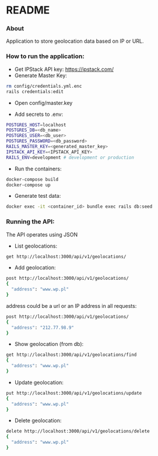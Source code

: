 # README

### About
Application to store geolocation data based on IP or URL.

### How to run the application:
* Get IPStack API key: https://ipstack.com/
* Generate Master Key:
```bash
rm config/credentials.yml.enc
rails credentials:edit
```
* Open config/master.key

* Add secrets to .env:
```bash
POSTGRES_HOST=localhost
POSTGRES_DB=<db_name>
POSTGRES_USER=<db_user>
POSTGRES_PASSWORD=<db_password>
RAILS_MASTER_KEY=<generated_master_key>
IPSTACK_API_KEY=<IPSTACK_API_KEY>
RAILS_ENV=development # development or production
```
* Run the containers:
```bash
docker-compose build
docker-compose up
```

* Generate test data:
```bash
docker exec -it <container_id> bundle exec rails db:seed
```

### Running the API:
The API operates using JSON

* List geolocations:
```bash
get http://localhost:3000/api/v1/geolocations/
```

* Add geolocation:
```bash
post http://localhost:3000/api/v1/geolocations/
{
  "address": "www.wp.pl"
}
```
address could be a url or an IP address in all requests:
```bash
post http://localhost:3000/api/v1/geolocations/
{
  "address": "212.77.98.9"
}
```
* Show geolocation (from db):
```bash
get http://localhost:3000/api/v1/geolocations/find
{
  "address": "www.wp.pl"
}
```

* Update geolocation:
```bash
put http://localhost:3000/api/v1/geolocations/update
{
  "address": "www.wp.pl"
}
```

* Delete geolocation:
```bash
delete http://localhost:3000/api/v1/geolocations/delete
{
  "address": "www.wp.pl"
}
```
